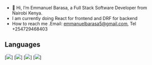 - 👋 Hi, I’m Emmanuel Barasa, a Full Stack Software Developer from Nairobi Kenya.
- I am currently doing React for frontend and DRF for backend
- How to reach me .Email: emmanuelbarasa5@gmail.com, Tel +254729468403
## Languages
[![](https://img.shields.io/badge/React-61DAFB?logo=react&logoColor=white&style=for-the-badge)]  [![](https://img.shields.io/badge/-DRF-green)] [![](https://img.shields.io/badge/React-#1572B6?logo=react&logoColor=white&style=for-the-badge)]  [![](https://img.shields.io/badge/-JavaScript-orange)]
